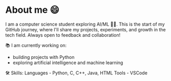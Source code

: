 # About me 😄
 I am a computer science student  exploring AI/ML 👩‍🎓. This is the start of my GitHub journey, where I'll share my projects, experiments, and growth in the tech field. Always open to feedback and collaboration!

📚 I am currently working on:
- building projects with Python 
- exploring artificial intelligence and machine learning

🛠 Skills:
Languages - Python, C, C++, Java, HTML 
Tools - VSCode
